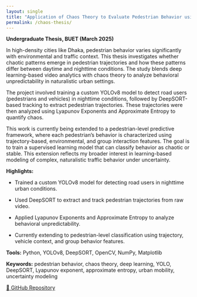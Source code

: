 ```yaml
---
layout: single
title: "Application of Chaos Theory to Evaluate Pedestrian Behavior using Deep Learning based Video Analytics in Different Diurnal Variations"
permalink: /chaos-thesis/
---
```


**Undergraduate Thesis, BUET (March 2025)**

In high-density cities like Dhaka, pedestrian behavior varies significantly with environmental and traffic context. This thesis investigates whether chaotic patterns emerge in pedestrian trajectories and how these patterns differ between daytime and nighttime conditions. The study blends deep learning-based video analytics with chaos theory to analyze behavioral unpredictability in naturalistic urban settings.

The project involved training a custom YOLOv8 model to detect road users (pedestrians and vehicles) in nighttime conditions, followed by DeepSORT-based tracking to extract pedestrian trajectories. These trajectories were then analyzed using Lyapunov Exponents and Approximate Entropy to quantify chaos.

This work is currently being extended to a pedestrian-level predictive framework, where each pedestrian’s behavior is characterized using trajectory-based, environmental, and group interaction features. The goal is to train a supervised learning model that can classify behavior as chaotic or stable. This extension reflects my broader interest in learning-based modeling of complex, naturalistic traffic behavior under uncertainty.

**Highlights:**

- Trained a custom YOLOv8 model for detecting road users in nighttime urban conditions.

- Used DeepSORT to extract and track pedestrian trajectories from raw video.

- Applied Lyapunov Exponents and Approximate Entropy to analyze behavioral unpredictability.

- Currently extending to pedestrian-level classification using trajectory, vehicle context, and group behavior features.

**Tools:** Python, YOLOv8, DeepSORT, OpenCV, NumPy, Matplotlib

**Keywords:** pedestrian behavior, chaos theory, deep learning, YOLO, DeepSORT, Lyapunov exponent, approximate entropy, urban mobility, uncertainty modeling

[🔗 GitHub Repository](https://github.com/muhtashimshahrier/thesis-pedestrian-chaos-analysis)


